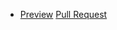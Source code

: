 - [Preview](https://yurasokal.github.io/repo-one/)
  [Pull Request](https://github.com/yurasokal/repo-one/pull/1/files)
